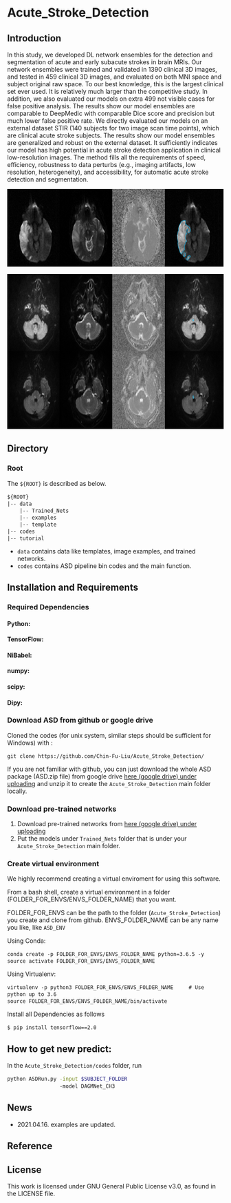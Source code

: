 # Acute_Stroke_Detection

## Introduction

In this study, we developed DL network ensembles for the detection and segmentation of acute and early subacute strokes in brain MRIs. Our network ensembles were trained and validated in 1390 clinical 3D images, and tested in 459 clinical 3D images, and evaluated on both MNI space and subject original raw space. To our best knowledge, this is the largest clinical set ever used. It is relatively much larger than the competitive study. In addition, we also evaluated our models on extra 499 not visible cases for false positive analysis. The results show our model ensembles are comparable to DeepMedic with comparable Dice score and precision but much lower false positive rate. We directly evaluated our models on an external dataset STIR (140 subjects for two image scan time points), which are clinical acute stroke subjects. The results show our model ensembles are generalized and robust on the external dataset. It sufficiently indicates our model has high potential in acute stroke detection application in clinical low-resolution images. The method fills all the requirements of speed, efficiency, robustness to data perturbs (e.g., imaging artifacts, low resolution, heterogeneity), and accessibility, for automatic acute stroke detection and segmentation.

<p align="middle">
    <img src="assets/exp_pic1.PNG", width="600" height="180">
</p>
<p align="middle">
    <img src="assets/exp_pic2.PNG", width="600" height="360">
</p>


## Directory
### Root
The `${ROOT}` is described as below.

```
${ROOT}
|-- data
    |-- Trained_Nets
    |-- examples
    |-- template
|-- codes
|-- tutorial
```

* `data` contains data like templates, image examples, and trained networks.
* `codes` contains ASD pipeline bin codes and the main function.

## Installation and Requirements

### Required Dependencies 

#### Python:
#### TensorFlow:
#### NiBabel:
#### numpy:
#### scipy:
#### Dipy:

### Download ASD from github or google drive
Cloned the codes (for unix system, similar steps should be sufficient for Windows) with :
```
git clone https://github.com/Chin-Fu-Liu/Acute_Stroke_Detection/
```
If you are not familiar with github, you can just download the whole ASD package (ASD.zip file) from google drive [here (google drive) under uploading](https://drive.google.com/drive/) and unzip it to create the `Acute_Stroke_Detection` main folder locally.

### Download pre-trained networks
1. Download pre-trained networks from [here (google drive) under uploading](https://drive.google.com/drive/)
2. Put the models under `Trained_Nets` folder that is under your `Acute_Stroke_Detection` main folder.


### Create virtual environment

We highly recommend creating a virtual enviroment for using this software. 

From a bash shell, create a virtual environment in a folder (FOLDER_FOR_ENVS/ENVS_FOLDER_NAME) that you want.

FOLDER_FOR_ENVS can be the path to the folder (`Acute_Stroke_Detection`) you create and clone from github.
ENVS_FOLDER_NAME can be any name you like, like `ASD_ENV`

Using Conda:
```
conda create -p FOLDER_FOR_ENVS/ENVS_FOLDER_NAME python=3.6.5 -y
source activate FOLDER_FOR_ENVS/ENVS_FOLDER_NAME
```
Using Virtualenv:
```
virtualenv -p python3 FOLDER_FOR_ENVS/ENVS_FOLDER_NAME     # Use python up to 3.6
source FOLDER_FOR_ENVS/ENVS_FOLDER_NAME/bin/activate      
```
Install all Dependencies as follows
```
$ pip install tensorflow==2.0
```


## How to get new predict:

In the `Acute_Stroke_Detection/codes` folder, run 
```bash
python ASDRun.py -input $SUBJECT_FOLDER 
                 -model DAGMNet_CH3
```

## News
* 2021.04.16. examples are updated. 


## Reference  

## License 
This work is licensed under GNU General Public License v3.0, as found in the LICENSE file.

